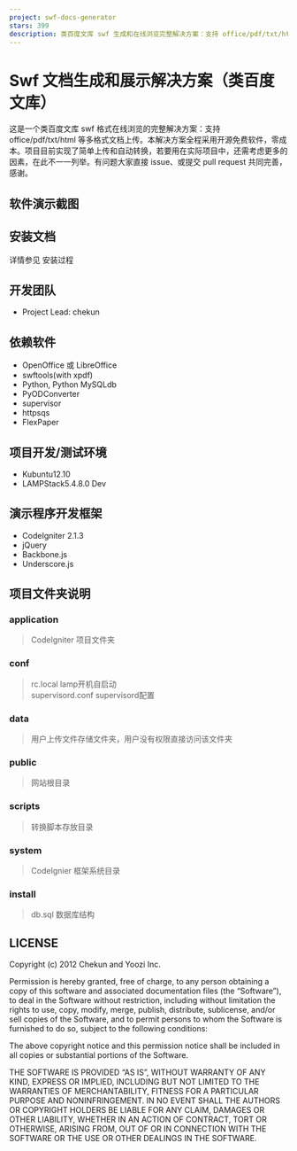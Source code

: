 ```yaml
---
project: swf-docs-generator
stars: 399
description: 类百度文库 swf 生成和在线浏览完整解决方案：支持 office/pdf/txt/html 等多格式文档上传
---
```


Swf 文档生成和展示解决方案（类百度文库）
======================

这是一个类百度文库 swf 格式在线浏览的完整解决方案：支持 office/pdf/txt/html 等多格式文档上传。本解决方案全程采用开源免费软件，零成本。项目目前实现了简单上传和自动转换，若要用在实际项目中，还需考虑更多的因素，在此不一一列举。有问题大家直接 issue、或提交 pull request 共同完善，感谢。

软件演示截图
------

安装文档
----

详情参见 安装过程

开发团队
----

-   Project Lead: chekun

依赖软件
----

-   OpenOffice 或 LibreOffice
-   swftools(with xpdf)
-   Python, Python MySQLdb
-   PyODConverter
-   supervisor
-   httpsqs
-   FlexPaper

项目开发/测试环境
---------

-   Kubuntu12.10
-   LAMPStack5.4.8.0 Dev

演示程序开发框架
--------

-   CodeIgniter 2.1.3
-   jQuery
-   Backbone.js
-   Underscore.js

项目文件夹说明
-------

### application

> CodeIgniter 项目文件夹

### conf

> rc.local lamp开机自启动  
> supervisord.conf supervisord配置

### data

> 用户上传文件存储文件夹，用户没有权限直接访问该文件夹

### public

> 网站根目录

### scripts

> 转换脚本存放目录

### system

> CodeIgnier 框架系统目录

### install

> db.sql 数据库结构

LICENSE
-------

Copyright (c) 2012 Chekun and Yoozi Inc.

Permission is hereby granted, free of charge, to any person obtaining a copy of this software and associated documentation files (the “Software”), to deal in the Software without restriction, including without limitation the rights to use, copy, modify, merge, publish, distribute, sublicense, and/or sell copies of the Software, and to permit persons to whom the Software is furnished to do so, subject to the following conditions:

The above copyright notice and this permission notice shall be included in all copies or substantial portions of the Software.

THE SOFTWARE IS PROVIDED “AS IS”, WITHOUT WARRANTY OF ANY KIND, EXPRESS OR IMPLIED, INCLUDING BUT NOT LIMITED TO THE WARRANTIES OF MERCHANTABILITY, FITNESS FOR A PARTICULAR PURPOSE AND NONINFRINGEMENT. IN NO EVENT SHALL THE AUTHORS OR COPYRIGHT HOLDERS BE LIABLE FOR ANY CLAIM, DAMAGES OR OTHER LIABILITY, WHETHER IN AN ACTION OF CONTRACT, TORT OR OTHERWISE, ARISING FROM, OUT OF OR IN CONNECTION WITH THE SOFTWARE OR THE USE OR OTHER DEALINGS IN THE SOFTWARE.
